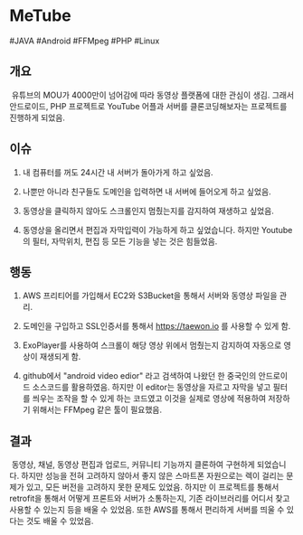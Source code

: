 # MeTube

#JAVA  #Android  #FFMpeg  #PHP #Linux

## 개요

 유튜브의 MOU가 4000만이 넘어감에 따라 동영상 플랫폼에 대한 관심이 생김. 그래서 안드로이드, PHP 프로젝트로 YouTube 어플과 서버를 클론코딩해보자는 프로젝트를 진행하게 되었음.



## 이슈

1. 내 컴퓨터를 꺼도 24시간 내 서버가 돌아가게 하고 싶었음.

2. 나뿐만 아니라 친구들도 도메인을 입력하면 내 서버에 들어오게 하고 싶었음.

3. 동영상을 클릭하지 않아도 스크롤인지 멈췄는지를 감지하여 재생하고 싶었음.

4. 동영상을 올리면서 편집과 자막입력이 가능하게 하고 싶었습니다. 하지만 Youtube의 필터, 자막위치, 편집 등 모든 기능을 넣는 것은 힘들었음.




## 행동

1. AWS 프리티어를 가입해서 EC2와 S3Bucket을 통해서 서버와 동영상 파일을 관리.

2. 도메인을 구입하고 SSL인증서를 통해서 https://taewon.io 를 사용할 수 있게 함.

3. ExoPlayer를 사용하여 스크롤이 해당 영상 위에서 멈췄는지 감지하여 자동으로 영상이 재생되게 함.

4. github에서 "android video edior" 라고 검색하여 나왔던 한 중국인의 안드로이드 소스코드를 활용하였음. 하지만 이 editor는 동영상을 자르고 자막을 넣고 필터를 씌우는 조작을 할 수 있게 하는 코드였고 이것을 실제로 영상에 적용하여 저장하기 위해서는 FFMpeg 같은 툴이 필요했음.




## 결과

 동영상, 채널, 동영상 편집과 업로드, 커뮤니티 기능까지 클론하여 구현하게 되었습니다. 하지만 성능을 전혀 고려하지 않아서 좋지 않은 스마트폰 자원으로는 렉이 걸리는 문제가 있고, 모든 버전을 고려하지 못한 문제도 있었음. 하지만 이 프로젝트를 통해서 retrofit을 통해서 어떻게 프론트와 서버가 소통하는지, 기존 라이브러리를 어디서 찾고 사용할 수 있는지 등을 배울 수 있었음. 또한 AWS를 통해서 편리하게 서버를 띄울 수 있다는 것도 배울 수 있었음.
